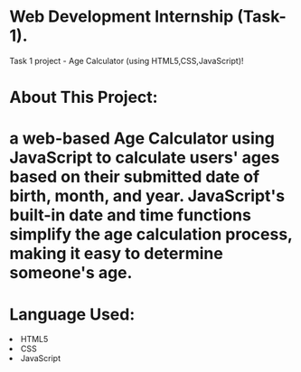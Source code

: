 <h1>Web Development Internship (Task-1).</h1>
<p>Task 1 project - Age Calculator (using HTML5,CSS,JavaScript)! </p>
<h1>About This Project:<h1>
<p>a web-based Age Calculator using
JavaScript to calculate users' ages based on
their submitted date of birth, month, and year.
JavaScript's built-in date and time functions
simplify the age calculation process, making it
easy to determine someone's age.</p>
<h1>Language Used:</h1>
<p>
  <li>HTML5</li>
  <li>CSS</li>
  <li>JavaScript</li>
</p>
